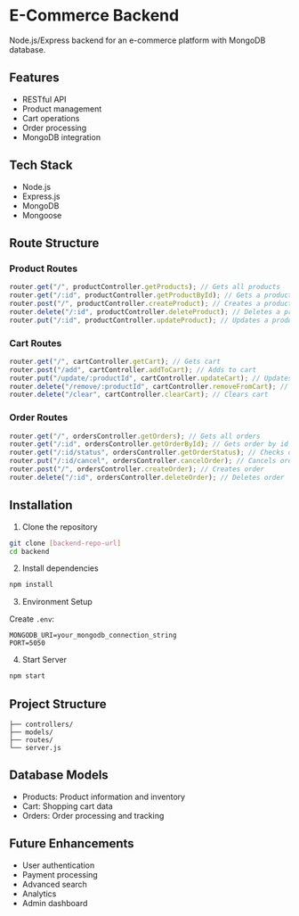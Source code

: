 # E-Commerce Backend

Node.js/Express backend for an e-commerce platform with MongoDB database.

## Features

- RESTful API
- Product management
- Cart operations
- Order processing
- MongoDB integration

## Tech Stack

- Node.js
- Express.js
- MongoDB
- Mongoose

## Route Structure

### Product Routes

```javascript
router.get("/", productController.getProducts); // Gets all products
router.get("/:id", productController.getProductById); // Gets a product by its id
router.post("/", productController.createProduct); // Creates a product
router.delete("/:id", productController.deleteProduct); // Deletes a product
router.put("/:id", productController.updateProduct); // Updates a product
```

### Cart Routes

```javascript
router.get("/", cartController.getCart); // Gets cart
router.post("/add", cartController.addToCart); // Adds to cart
router.put("/update/:productId", cartController.updateCart); // Updates cart
router.delete("/remove/:productId", cartController.removeFromCart); // Removes from cart
router.delete("/clear", cartController.clearCart); // Clears cart
```

### Order Routes

```javascript
router.get("/", ordersController.getOrders); // Gets all orders
router.get("/:id", ordersController.getOrderById); // Gets order by id
router.get("/:id/status", ordersController.getOrderStatus); // Checks order status
router.put("/:id/cancel", ordersController.cancelOrder); // Cancels order
router.post("/", ordersController.createOrder); // Creates order
router.delete("/:id", ordersController.deleteOrder); // Deletes order
```

## Installation

1. Clone the repository

```bash
git clone [backend-repo-url]
cd backend
```

2. Install dependencies

```bash
npm install
```

3. Environment Setup

Create `.env`:

```
MONGODB_URI=your_mongodb_connection_string
PORT=5050

```

4. Start Server

```bash
npm start
```

## Project Structure

```
├── controllers/
├── models/
├── routes/
└── server.js
```

## Database Models

- Products: Product information and inventory
- Cart: Shopping cart data
- Orders: Order processing and tracking

## Future Enhancements

- User authentication
- Payment processing
- Advanced search
- Analytics
- Admin dashboard
